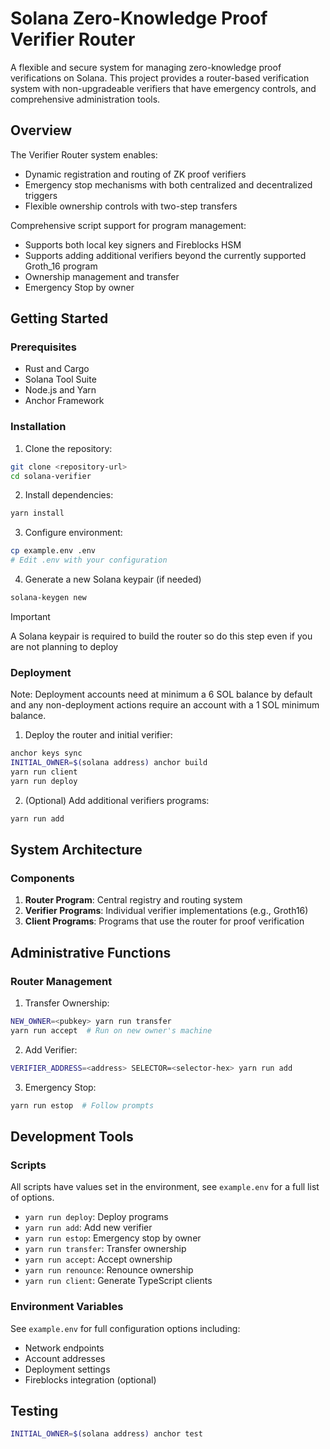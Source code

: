 # Solana Zero-Knowledge Proof Verifier Router

A flexible and secure system for managing zero-knowledge proof verifications on Solana. This project provides a router-based verification system with non-upgradeable verifiers that have emergency controls, and comprehensive administration tools.

## Overview

The Verifier Router system enables:
- Dynamic registration and routing of ZK proof verifiers
- Emergency stop mechanisms with both centralized and decentralized triggers
- Flexible ownership controls with two-step transfers

Comprehensive script support for program management:
- Supports both local key signers and Fireblocks HSM
- Supports adding additional verifiers beyond the currently supported Groth_16 program
- Ownership management and transfer 
- Emergency Stop by owner 

## Getting Started

### Prerequisites
- Rust and Cargo
- Solana Tool Suite
- Node.js and Yarn
- Anchor Framework

### Installation

1. Clone the repository:
```bash
git clone <repository-url>
cd solana-verifier
```

2. Install dependencies:
```bash
yarn install
```

3. Configure environment:
```bash
cp example.env .env
# Edit .env with your configuration
```

4. Generate a new Solana keypair (if needed)
```bash
solana-keygen new
```

> [!IMPORTANT]
> A Solana keypair is required to build the router so do this step even if you are not planning to deploy

### Deployment

Note: Deployment accounts need at minimum a 6 SOL balance by default and
any non-deployment actions require an account with a 1 SOL minimum balance.

1. Deploy the router and initial verifier:
```bash
anchor keys sync
INITIAL_OWNER=$(solana address) anchor build
yarn run client
yarn run deploy
```

2. (Optional) Add additional verifiers programs:
```bash
yarn run add
```

## System Architecture

### Components

1. **Router Program**: Central registry and routing system
2. **Verifier Programs**: Individual verifier implementations (e.g., Groth16)
3. **Client Programs**: Programs that use the router for proof verification

## Administrative Functions

### Router Management

1. Transfer Ownership:
```bash
NEW_OWNER=<pubkey> yarn run transfer
yarn run accept  # Run on new owner's machine
```

2. Add Verifier:
```bash
VERIFIER_ADDRESS=<address> SELECTOR=<selector-hex> yarn run add
```

3. Emergency Stop:
```bash
yarn run estop  # Follow prompts
```

## Development Tools

### Scripts
All scripts have values set in the environment, see `example.env` for a full
list of options.

- `yarn run deploy`: Deploy programs
- `yarn run add`: Add new verifier
- `yarn run estop`: Emergency stop by owner
- `yarn run transfer`: Transfer ownership
- `yarn run accept`: Accept ownership
- `yarn run renounce`: Renounce ownership
- `yarn run client`: Generate TypeScript clients

### Environment Variables

See `example.env` for full configuration options including:
- Network endpoints
- Account addresses
- Deployment settings
- Fireblocks integration (optional)

## Testing

```bash
INITIAL_OWNER=$(solana address) anchor test
```
